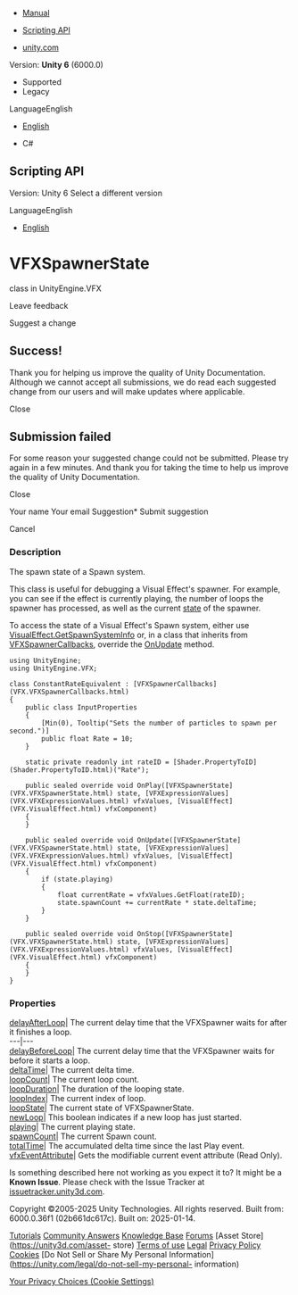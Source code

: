 [ ]()

  * [Manual](../Manual/index.html)
  * [Scripting API](../ScriptReference/index.html)

  * [unity.com](https://unity.com/)

Version: **Unity 6** (6000.0)

  * Supported
  * Legacy

LanguageEnglish

  * [English]()

  * C#

[ ](https://docs.unity3d.com)

## Scripting API

Version: Unity 6 Select a different version

LanguageEnglish

  * [English]()

# VFXSpawnerState

class in UnityEngine.VFX

Leave feedback

Suggest a change

## Success!

Thank you for helping us improve the quality of Unity Documentation. Although
we cannot accept all submissions, we do read each suggested change from our
users and will make updates where applicable.

Close

## Submission failed

For some reason your suggested change could not be submitted. Please <a>try
again</a> in a few minutes. And thank you for taking the time to help us
improve the quality of Unity Documentation.

Close

Your name Your email Suggestion* Submit suggestion

Cancel

[ ]()

### Description

The spawn state of a Spawn system.

This class is useful for debugging a Visual Effect's spawner. For example, you
can see if the effect is currently playing, the number of loops the spawner
has processed, as well as the current [state](VFX.VFXSpawnerLoopState.html) of
the spawner.  
  
To access the state of a Visual Effect's Spawn system, either use
[VisualEffect.GetSpawnSystemInfo](VFX.VisualEffect.GetSpawnSystemInfo.html)
or, in a class that inherits from
[VFXSpawnerCallbacks](VFX.VFXSpawnerCallbacks.html), override the
[OnUpdate](VFX.VFXSpawnerCallbacks.OnUpdate.html) method.

    
    
    using UnityEngine;
    using UnityEngine.VFX;  
      
    class ConstantRateEquivalent : [VFXSpawnerCallbacks](VFX.VFXSpawnerCallbacks.html)
    {
        public class InputProperties
        {
            [Min(0), Tooltip("Sets the number of particles to spawn per second.")]
            public float Rate = 10;
        }  
      
        static private readonly int rateID = [Shader.PropertyToID](Shader.PropertyToID.html)("Rate");  
      
        public sealed override void OnPlay([VFXSpawnerState](VFX.VFXSpawnerState.html) state, [VFXExpressionValues](VFX.VFXExpressionValues.html) vfxValues, [VisualEffect](VFX.VisualEffect.html) vfxComponent)
        {
        }  
      
        public sealed override void OnUpdate([VFXSpawnerState](VFX.VFXSpawnerState.html) state, [VFXExpressionValues](VFX.VFXExpressionValues.html) vfxValues, [VisualEffect](VFX.VisualEffect.html) vfxComponent)
        {
            if (state.playing)
            {
                float currentRate = vfxValues.GetFloat(rateID);
                state.spawnCount += currentRate * state.deltaTime;
            }
        }  
      
        public sealed override void OnStop([VFXSpawnerState](VFX.VFXSpawnerState.html) state, [VFXExpressionValues](VFX.VFXExpressionValues.html) vfxValues, [VisualEffect](VFX.VisualEffect.html) vfxComponent)
        {
        }
    }
    

### Properties

[delayAfterLoop](VFX.VFXSpawnerState-delayAfterLoop.html)| The current delay
time that the VFXSpawner waits for after it finishes a loop.  
---|---  
[delayBeforeLoop](VFX.VFXSpawnerState-delayBeforeLoop.html)| The current delay
time that the VFXSpawner waits for before it starts a loop.  
[deltaTime](VFX.VFXSpawnerState-deltaTime.html)| The current delta time.  
[loopCount](VFX.VFXSpawnerState-loopCount.html)| The current loop count.  
[loopDuration](VFX.VFXSpawnerState-loopDuration.html)| The duration of the
looping state.  
[loopIndex](VFX.VFXSpawnerState-loopIndex.html)| The current index of loop.  
[loopState](VFX.VFXSpawnerState-loopState.html)| The current state of
VFXSpawnerState.  
[newLoop](VFX.VFXSpawnerState-newLoop.html)| This boolean indicates if a new
loop has just started.  
[playing](VFX.VFXSpawnerState-playing.html)| The current playing state.  
[spawnCount](VFX.VFXSpawnerState-spawnCount.html)| The current Spawn count.  
[totalTime](VFX.VFXSpawnerState-totalTime.html)| The accumulated delta time
since the last Play event.  
[vfxEventAttribute](VFX.VFXSpawnerState-vfxEventAttribute.html)| Gets the
modifiable current event attribute (Read Only).  
  
Is something described here not working as you expect it to? It might be a
**Known Issue**. Please check with the Issue Tracker at
[issuetracker.unity3d.com](https://issuetracker.unity3d.com).

Copyright ©2005-2025 Unity Technologies. All rights reserved. Built from:
6000.0.36f1 (02b661dc617c). Built on: 2025-01-14.

[Tutorials](https://unity3d.com/learn) [Community
Answers](https://answers.unity3d.com) [Knowledge
Base](https://support.unity3d.com/hc/en-us)
[Forums](https://forum.unity3d.com) [Asset Store](https://unity3d.com/asset-
store) [Terms of use](https://docs.unity3d.com/Manual/TermsOfUse.html)
[Legal](https://unity.com/legal) [Privacy
Policy](https://unity.com/legal/privacy-policy)
[Cookies](https://unity.com/legal/cookie-policy) [Do Not Sell or Share My
Personal Information](https://unity.com/legal/do-not-sell-my-personal-
information)

[Your Privacy Choices (Cookie Settings)](javascript:void\(0\);)

